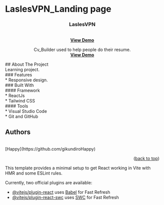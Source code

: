 # LaslesVPN_Landing page

<div id="top"></div>


<h3 align="center">LaslesVPN</h3>
  <p align="center">
    <br />
    <a href="https://laslesvpn-happy.netlify.app/"><strong>View Demo</strong></a>
  </p>
   <p align="center">
   Cv_Builder used to help people do their resume.
    <br />
    <a href="https://main--amali-cv-builder.netlify.app/"><strong>View Demo</strong></a>
  </p>
</div>
<!-- ABOUT THE PROJECT -->
## About The Project
 <br />
Learning project.
 <br />
### Features
 <br />
* Responsive design.
 <br />
### Built With
 <br />
#### Framework
 <br />
* ReactJs
 <br />
* Tailwind CSS
 <br />
#### Tools
 <br />
* Visual Studio Code
 <br />
* Git and GitHub
 <br />

<!-- AUTHORS -->
## Authors
 <br />
[Happy](https://github.com/gikundiroHappy) 
<p align="right">(<a href="#top">back to top</a>)</p>


This template provides a minimal setup to get React working in Vite with HMR and some ESLint rules.

Currently, two official plugins are available:

- [@vitejs/plugin-react](https://github.com/vitejs/vite-plugin-react/blob/main/packages/plugin-react/README.md) uses [Babel](https://babeljs.io/) for Fast Refresh
- [@vitejs/plugin-react-swc](https://github.com/vitejs/vite-plugin-react-swc) uses [SWC](https://swc.rs/) for Fast Refresh
